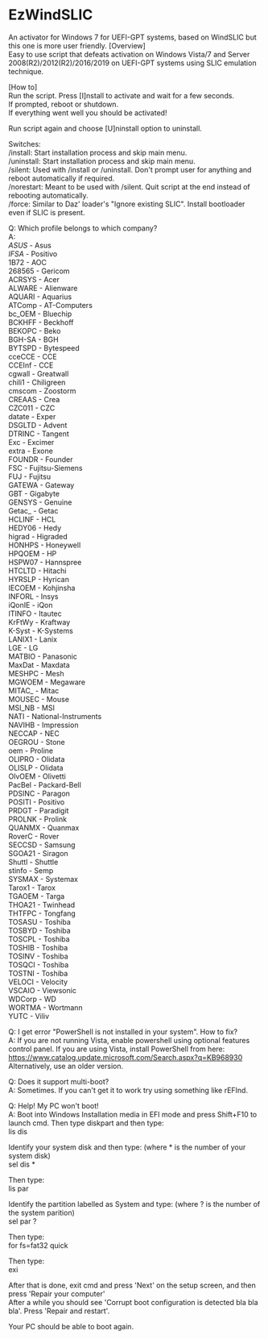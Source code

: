 # EzWindSLIC
An activator for Windows 7 for UEFI-GPT systems, based on WindSLIC but this one is more user friendly.
[Overview]  
Easy to use script that defeats activation on Windows Vista/7 and Server 2008(R2)/2012(R2)/2016/2019 on UEFI-GPT systems using SLIC emulation technique.  
  
[How to]  
Run the script. Press [I]nstall to activate and wait for a few seconds.  
If prompted, reboot or shutdown.  
If everything went well you should be activated!  
  
Run script again and choose [U]ninstall option to uninstall.  
  
Switches:  
/install: Start installation process and skip main menu.  
/uninstall: Start installation process and skip main menu.  
/silent: Used with /install or /uninstall. Don't prompt user for anything and reboot automatically if required.  
/norestart: Meant to be used with /silent. Quit script at the end instead of rebooting automatically.  
/force: Similar to Daz' loader's "Ignore existing SLIC". Install bootloader even if SLIC is present.  
  
Q: Which profile belongs to which company?  
A:   
_ASUS_ - Asus  
_IFSA_ - Positivo  
1B72 - AOC  
268565 - Gericom  
ACRSYS - Acer  
ALWARE - Alienware  
AQUARI - Aquarius  
ATComp - AT-Computers  
bc_OEM - Bluechip  
BCKHFF - Beckhoff  
BEKOPC - Beko  
BGH-SA - BGH  
BYTSPD - Bytespeed  
cceCCE - CCE  
CCEInf - CCE  
cgwall - Greatwall  
chili1 - Chiligreen  
cmscom - Zoostorm  
CREAAS - Crea  
CZC011 - CZC  
datate - Exper  
DSGLTD - Advent  
DTRINC - Tangent  
Exc - Excimer  
extra - Exone  
FOUNDR - Founder  
FSC - Fujitsu-Siemens  
FUJ - Fujitsu  
GATEWA - Gateway  
GBT - Gigabyte  
GENSYS - Genuine  
Getac_ - Getac  
HCLINF - HCL  
HEDY06 - Hedy  
higrad - Higraded  
HONHPS - Honeywell  
HPQOEM - HP  
HSPW07 - Hannspree  
HTCLTD - Hitachi  
HYRSLP - Hyrican  
IECOEM - Kohjinsha  
INFORL - Insys  
iQonIE - iQon  
ITINFO - Itautec  
KrFtWy - Kraftway  
K-Syst - K-Systems  
LANIX1 - Lanix  
LGE - LG  
MATBIO - Panasonic  
MaxDat - Maxdata  
MESHPC - Mesh  
MGWOEM - Megaware  
MITAC_ - Mitac  
MOUSEC - Mouse  
MSI_NB - MSI  
NATI - National-Instruments  
NAVIHB - Impression  
NECCAP - NEC  
OEGROU - Stone  
oem - Proline  
OLIPRO - Olidata  
OLISLP - Olidata  
OlvOEM - Olivetti  
PacBel - Packard-Bell  
PDSINC - Paragon  
POSITI - Positivo  
PRDGT - Paradigit  
PROLNK - Prolink  
QUANMX - Quanmax  
RoverC - Rover  
SECCSD - Samsung  
SGOA21 - Siragon  
Shuttl - Shuttle  
stinfo - Semp  
SYSMAX - Systemax  
Tarox1 - Tarox  
TGAOEM - Targa  
THOA21 - Twinhead  
THTFPC - Tongfang  
TOSASU - Toshiba  
TOSBYD - Toshiba  
TOSCPL - Toshiba  
TOSHIB - Toshiba  
TOSINV - Toshiba  
TOSQCI - Toshiba  
TOSTNI - Toshiba  
VELOCI - Velocity  
VSCAIO - Viewsonic  
WDCorp - WD  
WORTMA - Wortmann  
YUTC - Viliv  
  
Q: I get error "PowerShell is not installed in your system". How to fix?  
A: If you are not running Vista, enable powershell using optional features control panel. If you are using Vista, install PowerShell from here: https://www.catalog.update.microsoft.com/Search.aspx?q=KB968930  
Alternatively, use an older version.  
  
Q: Does it support multi-boot?  
A: Sometimes. If you can't get it to work try using something like rEFInd.  
  
Q: Help! My PC won't boot!  
A: Boot into Windows Installation media in EFI mode and press Shift+F10 to launch cmd. Then type diskpart and then type:  
lis dis  
  
Identify your system disk and then type: (where * is the number of your system disk)  
sel dis *  
  
Then type:  
lis par  
  
Identify the partition labelled as System and type: (where ? is the number of the system parition)  
sel par ?  
  
Then type:  
for fs=fat32 quick  
  
Then type:  
exi  
  
After that is done, exit cmd and press 'Next' on the setup screen, and then press 'Repair your computer'  
After a while you should see 'Corrupt boot configuration is detected bla bla bla'. Press 'Repair and restart'.  
  
Your PC should be able to boot again.
